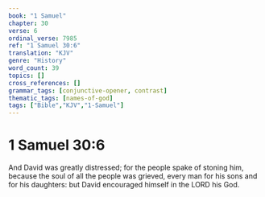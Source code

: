 ```yaml
---
book: "1 Samuel"
chapter: 30
verse: 6
ordinal_verse: 7985
ref: "1 Samuel 30:6"
translation: "KJV"
genre: "History"
word_count: 39
topics: []
cross_references: []
grammar_tags: [conjunctive-opener, contrast]
thematic_tags: [names-of-god]
tags: ["Bible","KJV","1-Samuel"]
---
```


# 1 Samuel 30:6

And David was greatly distressed; for the people spake of stoning him, because the soul of all the people was grieved, every man for his sons and for his daughters: but David encouraged himself in the LORD his God.

